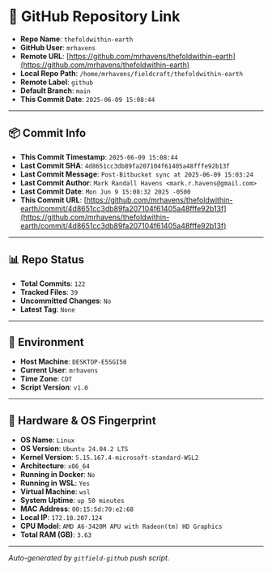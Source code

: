 # 🔗 GitHub Repository Link

- **Repo Name**: `thefoldwithin-earth`
- **GitHub User**: `mrhavens`
- **Remote URL**: [https://github.com/mrhavens/thefoldwithin-earth](https://github.com/mrhavens/thefoldwithin-earth)
- **Local Repo Path**: `/home/mrhavens/fieldcraft/thefoldwithin-earth`
- **Remote Label**: `github`
- **Default Branch**: `main`
- **This Commit Date**: `2025-06-09 15:08:44`

---

## 📦 Commit Info

- **This Commit Timestamp**: `2025-06-09 15:08:44`
- **Last Commit SHA**: `4d8651cc3db89fa207104f61405a48fffe92b13f`
- **Last Commit Message**: `Post-Bitbucket sync at 2025-06-09 15:03:24`
- **Last Commit Author**: `Mark Randall Havens <mark.r.havens@gmail.com>`
- **Last Commit Date**: `Mon Jun 9 15:08:32 2025 -0500`
- **This Commit URL**: [https://github.com/mrhavens/thefoldwithin-earth/commit/4d8651cc3db89fa207104f61405a48fffe92b13f](https://github.com/mrhavens/thefoldwithin-earth/commit/4d8651cc3db89fa207104f61405a48fffe92b13f)

---

## 📊 Repo Status

- **Total Commits**: `122`
- **Tracked Files**: `39`
- **Uncommitted Changes**: `No`
- **Latest Tag**: `None`

---

## 🧭 Environment

- **Host Machine**: `DESKTOP-E5SGI58`
- **Current User**: `mrhavens`
- **Time Zone**: `CDT`
- **Script Version**: `v1.0`

---

## 🧬 Hardware & OS Fingerprint

- **OS Name**: `Linux`
- **OS Version**: `Ubuntu 24.04.2 LTS`
- **Kernel Version**: `5.15.167.4-microsoft-standard-WSL2`
- **Architecture**: `x86_64`
- **Running in Docker**: `No`
- **Running in WSL**: `Yes`
- **Virtual Machine**: `wsl`
- **System Uptime**: `up 50 minutes`
- **MAC Address**: `00:15:5d:70:e2:68`
- **Local IP**: `172.18.207.124`
- **CPU Model**: `AMD A6-3420M APU with Radeon(tm) HD Graphics`
- **Total RAM (GB)**: `3.63`

---

_Auto-generated by `gitfield-github` push script._
